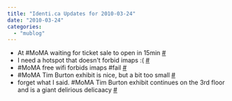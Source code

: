 ```yaml
---
title: "Identi.ca Updates for 2010-03-24"
date: "2010-03-24"
categories: 
  - "mublog"
---
```


- At #MoMA waiting for ticket sale to open in 15min [#](http://identi.ca/notice/25915885)
- I need a hotspot that doesn't forbid imaps :( [#](http://identi.ca/notice/25915930)
- #MoMA free wifi forbids imaps #fail [#](http://identi.ca/notice/25916056)
- #MoMA Tim Burton exhibit is nice, but a bit too small [#](http://identi.ca/notice/25920652)
- forget what I said. #MoMA Tim Burton exhibit continues on the 3rd floor and is a giant delirious delicaacy [#](http://identi.ca/notice/25932407)
